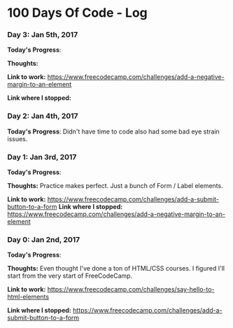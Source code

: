 # 100 Days Of Code - Log


### Day 3: Jan 5th, 2017

**Today's Progress**:

**Thoughts:** 

**Link to work:** https://www.freecodecamp.com/challenges/add-a-negative-margin-to-an-element

**Link where I stopped:** 

### Day 2: Jan 4th, 2017

**Today's Progress**: Didn't have time to code also had some bad eye strain issues. 


### Day 1: Jan 3rd, 2017

**Today's Progress**:

**Thoughts:** Practice makes perfect. Just a bunch of Form / Label elements. 

**Link to work:** https://www.freecodecamp.com/challenges/add-a-submit-button-to-a-form
**Link where I stopped:** https://www.freecodecamp.com/challenges/add-a-negative-margin-to-an-element


### Day 0: Jan 2nd, 2017

**Today's Progress**:

**Thoughts:** Even thought I've done a ton of HTML/CSS courses. I figured I'll start from the very start of FreeCodeCamp. 

**Link to work:** https://www.freecodecamp.com/challenges/say-hello-to-html-elements

**Link where I stopped:** https://www.freecodecamp.com/challenges/add-a-submit-button-to-a-form




